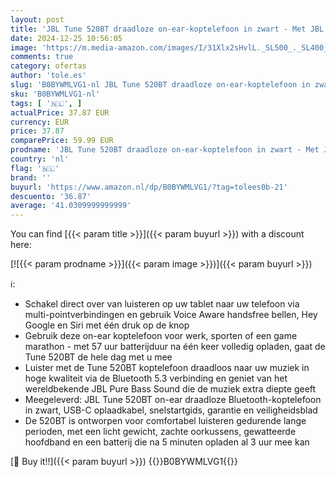 ```yaml
---
layout: post
title: 'JBL Tune 520BT draadloze on-ear-koptelefoon in zwart - Met JBL Pure Bass Sound  Bluetooth 5.3  handsfree bellen en 57 uur batterijduur'
date: 2024-12-25 10:56:05
image: 'https://m.media-amazon.com/images/I/31Xlx2sHvlL._SL500_._SL400_.jpg'
comments: true
category: ofertas
author: 'tole.es'
slug: 'B0BYWMLVG1-nl JBL Tune 520BT draadloze on-ear-koptelefoon in zwart - Met...'
sku: 'B0BYWMLVG1-nl'
tags: [ '🇳🇱', ]
actualPrice: 37.87 EUR
currency: EUR
price: 37.87
comparePrice: 59.99 EUR
prodname: 'JBL Tune 520BT draadloze on-ear-koptelefoon in zwart - Met JBL Pure Bass Sound  Bluetooth 5.3  handsfree bellen en 57 uur batterijduur'
country: 'nl'
flag: '🇳🇱'
brand: ''
buyurl: 'https://www.amazon.nl/dp/B0BYWMLVG1/?tag=tolees0b-21'
descuento: '36.87'
average: '41.0309999999999'
---
```


You can find [{{< param title >}}]({{< param buyurl >}}) with a discount here:

[![{{< param prodname >}}]({{< param image >}})]({{< param buyurl >}})

ℹ️:

- Schakel direct over van luisteren op uw tablet naar uw telefoon via multi-pointverbindingen en gebruik Voice Aware handsfree bellen, Hey Google en Siri met één druk op de knop
- Gebruik deze on-ear koptelefoon voor werk, sporten of een game marathon - met 57 uur batterijduur na één keer volledig opladen, gaat de Tune 520BT de hele dag met u mee
- Luister met de Tune 520BT koptelefoon draadloos naar uw muziek in hoge kwaliteit via de Bluetooth 5.3 verbinding en geniet van het wereldbekende JBL Pure Bass Sound die de muziek extra diepte geeft
- Meegeleverd: JBL Tune 520BT on-ear draadloze Bluetooth-koptelefoon in zwart, USB-C oplaadkabel, snelstartgids, garantie en veiligheidsblad
- De 520BT is ontworpen voor comfortabel luisteren gedurende lange perioden, met een licht gewicht, zachte oorkussens, gewatteerde hoofdband en een batterij die na 5 minuten opladen al 3 uur mee kan

[🛒 Buy it!!]({{< param buyurl >}})
{{<world>}}B0BYWMLVG1{{</world>}}
